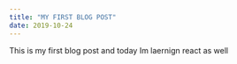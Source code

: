 ```yaml
---
title: "MY FIRST BLOG POST"
date: 2019-10-24
---
```

This is my first blog post and today Im laernign react as well
